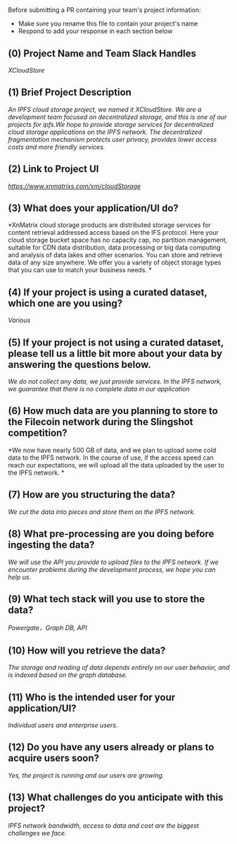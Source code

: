 # <XCloudStore>

Before submitting a PR containing your team's project information:
- Make sure you rename this file to contain your project's name
- Respond to add your response in each section below

## (0) Project Name and Team Slack Handles

*XCloudStore*


## (1) Brief Project Description

*An IPFS cloud storage project, we named it XCloudStore. We are a development team focused on decentralized storage, and this is one of our projects for ipfs.We hope to provide storage services for decentralized cloud storage applications on the IPFS network. The decentralized fragmentation mechanism protects user privacy, provides lower access costs and more friendly services.*

## (2) Link to Project UI

*https://www.xnmatrixs.com/xm/cloudStorage*

## (3) What does your application/UI do?

*XnMatrix cloud storage products are distributed storage services for content retrieval addressed access based on the IFS protocol. Here your cloud storage bucket space has no capacity cap, no partition management, suitable for CDN data distribution, data processing or big data computing and analysis of data lakes and other scenarios. 
You can store and retrieve data of any size anywhere. We offer you a variety of object storage types that you can use to match your business needs. *

## (4) If your project is using a curated dataset, which one are you using?

*Various*

## (5) If your project is not using a curated dataset, please tell us a little bit more about your data by answering the questions below.

*We do not collect any data, we just provide services. In the IPFS network, we guarantee that there is no complete data in our application*

## (6) How much data are you planning to store to the Filecoin network during the Slingshot competition?

*We now have nearly 500 GB of data, and we plan to upload some cold data to the IPFS network. In the course of use, if the access speed can reach our expectations, we will upload all the data uploaded by the user to the IPFS network. *

## (7) How are you structuring the data?

*We cut the data into pieces and store them on the IPFS network.*

## (8) What pre-processing are you doing before ingesting the data?

*We will use the API you provide to upload files to the IPFS network. If we encounter problems during the development process, we hope you can help us.*

## (9)  What tech stack will you use to store the data?

*Powergate，Graph DB, API*

## (10) How will you retrieve the data?

*The storage and reading of data depends entirely on our user behavior, and is indexed based on the graph database.*

## (11) Who is the intended user for your application/UI?

*Individual users and enterprise users.*

## (12) Do you have any users already or plans to acquire users soon?

*Yes, the project is running and our users are growing.*

## (13) What challenges do you anticipate with this project?

*IPFS network bandwidth, access to data and cost are the biggest challenges we face.*
